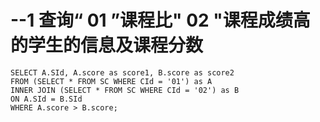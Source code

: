 # --1 查询“ 01 ”课程比" 02 "课程成绩高的学生的信息及课程分数
```{python}
SELECT A.SId, A.score as score1, B.score as score2
FROM (SELECT * FROM SC WHERE CId = '01') as A 
INNER JOIN (SELECT * FROM SC WHERE CId = '02') as B
ON A.SId = B.SId 
WHERE A.score > B.score;
```
